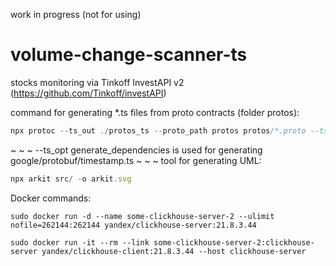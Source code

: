 work in progress (not for using)

# volume-change-scanner-ts

stocks monitoring via Tinkoff InvestAPI v2 (https://github.com/Tinkoff/investAPI)

command for generating *.ts files from proto contracts (folder protos):
```ts
npx protoc --ts_out ./protos_ts --proto_path protos protos/*.proto --ts_opt generate_dependencies
```
~ ~ ~
--ts_opt generate_dependencies is used for generating google/protobuf/timestamp.ts
~ ~ ~
tool for generating UML:
```ts
npx arkit src/ -o arkit.svg
```
Docker commands:
```
sudo docker run -d --name some-clickhouse-server-2 --ulimit nofile=262144:262144 yandex/clickhouse-server:21.8.3.44
```
```
sudo docker run -it --rm --link some-clickhouse-server-2:clickhouse-server yandex/clickhouse-client:21.8.3.44 --host clickhouse-server
```
